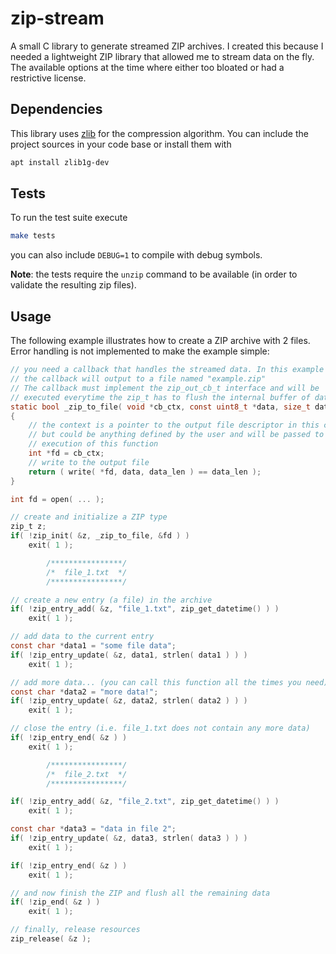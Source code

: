 # zip-stream
A small C library to generate streamed ZIP archives. I created this because I needed a lightweight ZIP library that allowed me to stream data on the fly. The available options at the time where either too bloated or had a restrictive license.

## Dependencies

This library uses [zlib](https://github.com/madler/zlib) for the compression algorithm. You can include the project sources in your code base or install them with

```sh
apt install zlib1g-dev
```

## Tests

To run the test suite execute

```sh
make tests
```

you can also include `DEBUG=1` to compile with debug symbols.

**Note**: the tests require the `unzip` command to be available (in order to validate the resulting zip files).

## Usage

The following example illustrates how to create a ZIP archive with 2 files. Error handling is not implemented to make the example simple:

```C
// you need a callback that handles the streamed data. In this example
// the callback will output to a file named "example.zip"
// The callback must implement the zip_out_cb_t interface and will be
// executed everytime the zip_t has to flush the internal buffer of data
static bool _zip_to_file( void *cb_ctx, const uint8_t *data, size_t data_len )
{
    // the context is a pointer to the output file descriptor in this case
    // but could be anything defined by the user and will be passed to every
    // execution of this function
    int *fd = cb_ctx;
    // write to the output file
    return ( write( *fd, data, data_len ) == data_len );
}

int fd = open( ... );

// create and initialize a ZIP type
zip_t z;
if( !zip_init( &z, _zip_to_file, &fd ) )
    exit( 1 );

        /****************/
        /*  file_1.txt  */
        /****************/

// create a new entry (a file) in the archive
if( !zip_entry_add( &z, "file_1.txt", zip_get_datetime() ) )
    exit( 1 );

// add data to the current entry
const char *data1 = "some file data";
if( !zip_entry_update( &z, data1, strlen( data1 ) ) )
    exit( 1 );

// add more data... (you can call this function all the times you need)
const char *data2 = "more data!";
if( !zip_entry_update( &z, data2, strlen( data2 ) ) )
    exit( 1 );

// close the entry (i.e. file_1.txt does not contain any more data)
if( !zip_entry_end( &z ) )
    exit( 1 );

        /****************/
        /*  file_2.txt  */
        /****************/

if( !zip_entry_add( &z, "file_2.txt", zip_get_datetime() ) )
    exit( 1 );

const char *data3 = "data in file 2";
if( !zip_entry_update( &z, data3, strlen( data3 ) ) )
    exit( 1 );

if( !zip_entry_end( &z ) )
    exit( 1 );

// and now finish the ZIP and flush all the remaining data
if( !zip_end( &z ) )
    exit( 1 );

// finally, release resources
zip_release( &z );
```
